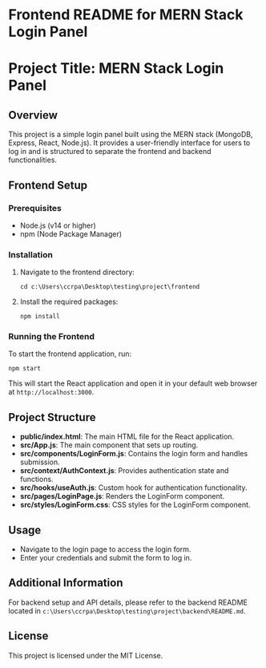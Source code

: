 # Frontend README for MERN Stack Login Panel

# Project Title: MERN Stack Login Panel

## Overview
This project is a simple login panel built using the MERN stack (MongoDB, Express, React, Node.js). It provides a user-friendly interface for users to log in and is structured to separate the frontend and backend functionalities.

## Frontend Setup

### Prerequisites
- Node.js (v14 or higher)
- npm (Node Package Manager)

### Installation
1. Navigate to the frontend directory:
   ```
   cd c:\Users\ccrpa\Desktop\testing\project\frontend
   ```

2. Install the required packages:
   ```
   npm install
   ```

### Running the Frontend
To start the frontend application, run:
```
npm start
```
This will start the React application and open it in your default web browser at `http://localhost:3000`.

## Project Structure
- **public/index.html**: The main HTML file for the React application.
- **src/App.js**: The main component that sets up routing.
- **src/components/LoginForm.js**: Contains the login form and handles submission.
- **src/context/AuthContext.js**: Provides authentication state and functions.
- **src/hooks/useAuth.js**: Custom hook for authentication functionality.
- **src/pages/LoginPage.js**: Renders the LoginForm component.
- **src/styles/LoginForm.css**: CSS styles for the LoginForm component.

## Usage
- Navigate to the login page to access the login form.
- Enter your credentials and submit the form to log in.

## Additional Information
For backend setup and API details, please refer to the backend README located in `c:\Users\ccrpa\Desktop\testing\project\backend\README.md`. 

## License
This project is licensed under the MIT License.